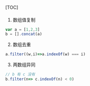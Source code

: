 [TOC]
#### 
1. 数组值复制
```js
var a = [1,2,3]
b = [].concat(a)
```

2. 数组去重
```javascript
a.filter((w,i)=>a.indexOf(w) === i)
```

3. 两数组异同
```js
// b 有 c 没有
b.filter(n=> c.indexOf(n) < 0)
```